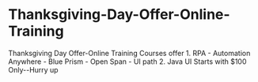 # Thanksgiving-Day-Offer-Online-Training
Thanksgiving Day Offer-Online Training Courses offer  1. RPA - Automation Anywhere - Blue Prism - Open Span - UI path  2.  Java UI  Starts with $100 Only--Hurry up

